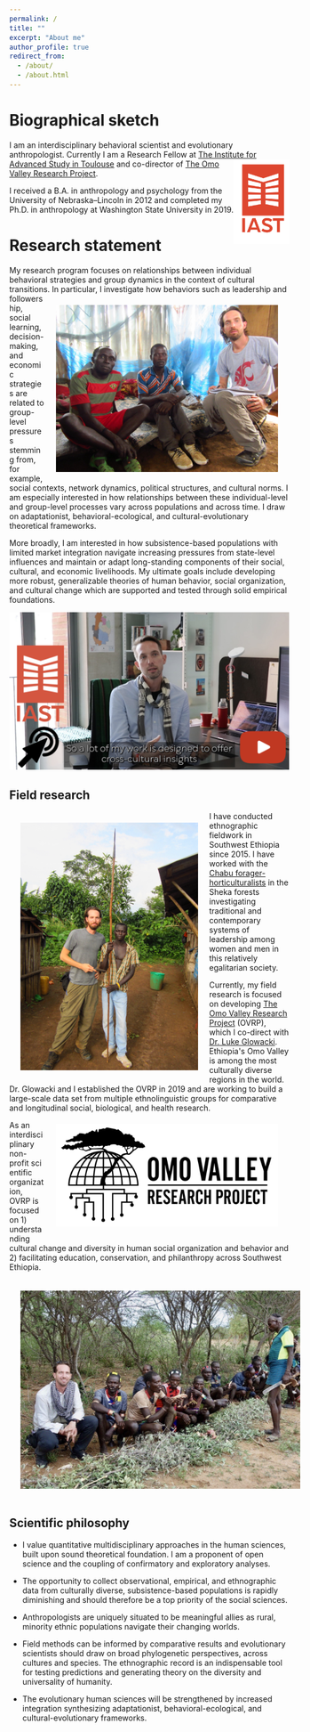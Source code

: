 ```yaml
---
permalink: /
title: ""
excerpt: "About me"
author_profile: true
redirect_from: 
  - /about/
  - /about.html
---
```


Biographical sketch
======
I am an interdisciplinary behavioral scientist and evolutionary anthropologist. Currently I am a Research Fellow at [The Institute for Advanced Study in Toulouse](http://www.iast.fr/people/zachary-garfield?tab=bio-and-research-interests) <img align="right" src="/images/IAST2022.png" width="100"> and co-director of [The Omo Valley Research Project](http://www.omovalleyresearchproject.org).


I received a B.A. in anthropology and psychology from the University of Nebraska–Lincoln in 2012 and completed my Ph.D. in anthropology at Washington State University in 2019.


Research statement
======
My research program focuses on relationships between individual behavioral strategies and group dynamics in the context of cultural transitions. <img style="float: right; padding: 20px;" src="/images/chabu_interview_small75.jpg" width="400"/> In particular, I investigate how behaviors such as leadership and followership, social learning, decision-making, and economic strategies are related to group-level pressures stemming from, for example, social contexts, network dynamics, political structures, and cultural norms. I am especially interested in how relationships between these individual-level and group-level processes vary across populations and across time. I draw on adaptationist, behavioral-ecological, and cultural-evolutionary theoretical frameworks.

More broadly, I am interested in how subsistence-based populations with limited market integration navigate increasing pressures from state-level influences and maintain or adapt long-standing components of their social, cultural, and economic livelihoods. My ultimate goals include developing more robust, generalizable theories of human behavior, social organization, and cultural change which are supported and tested through solid empirical foundations.

[![alt text](/images/still2.001.jpeg)](https://www.youtube.com/watch?v=PKel6Dote6Y&ab_channel=ZachGarfield "IAST Research Fellow Introduction Video")


Field research
------
<img style="float: left; padding: 20px;" src="/images/zach_spear2.png" width="320">

 
I have conducted ethnographic fieldwork in Southwest Ethiopia since 2015. I have worked with the [Chabu forager-horticulturalists](https://anthro.vancouver.wsu.edu/people/zgarfield/chabu-forager-horticulturalists-sheka-forest/) in the Sheka forests investigating traditional and contemporary systems of leadership among women and men in this relatively egalitarian society.


Currently, my field research is focused on developing [The Omo Valley Research Project](http://www.omovalleyresearchproject.org) (OVRP), which I co-direct with [Dr. Luke Glowacki](https://www.hsb-lab.org/people). Ethiopia's Omo Valley is among the most culturally diverse regions in the world. Dr. Glowacki and I established the OVRP in 2019 and are working to build a large-scale data set from multiple ethnolinguistic groups for comparative and longitudinal social, biological, and health research. <img align="right" style="padding: 20px;" src="/images/OVRP-logo-Black-500px.png" width="400">

As an interdisciplinary non-profit scientific organization, OVRP is focused on 1) understanding cultural change and diversity in human social organization and behavior and 2) facilitating education, conservation, and philanthropy across Southwest Ethiopia.

<img align="center" style="padding: 20px; right:100x;" src="/images/hamar_cow.jpg" width="750"/>

Scientific philosophy
------
* I value quantitative multidisciplinary approaches in the human sciences, built upon sound theoretical foundation. I am a proponent of open science and the coupling of confirmatory and exploratory analyses. 

* The opportunity to collect observational, empirical, and ethnographic data from culturally diverse, subsistence-based populations is rapidly diminishing and should therefore be a top priority of the social sciences. 

* Anthropologists are uniquely situated to be meaningful allies as rural, minority ethnic populations navigate their changing worlds.

* Field methods can be informed by comparative results and evolutionary scientists should draw on broad phylogenetic perspectives, across cultures and species. The ethnographic record is an indispensable tool for testing predictions and generating theory on the diversity and universality of humanity.

* The evolutionary human sciences will be strengthened by increased integration synthesizing adaptationist, behavioral-ecological, and cultural-evolutionary frameworks. 
